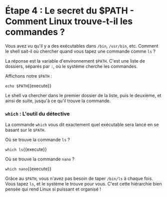# Étape 4 : Le secret du $PATH - Comment Linux trouve-t-il les commandes ?

Vous avez vu qu'il y a des exécutables dans `/bin`, `/usr/bin`, etc. Comment le shell sait-il où chercher quand vous tapez une commande comme `ls` ?

La réponse est la variable d'environnement `$PATH`. C'est une liste de dossiers, séparés par `:`, où le système cherche les commandes.

Affichons notre `$PATH` :

`echo $PATH`{{execute}}

Le shell va chercher dans le premier dossier de la liste, puis le deuxième, et ainsi de suite, jusqu'à ce qu'il trouve la commande.

### `which` : L'outil du détective

La commande `which` vous dit exactement quel exécutable sera lancé en se basant sur le `$PATH`.

Où se trouve la commande `ls` ?

`which ls`{{execute}}

Où se trouve la commande `nano` ?

`which nano`{{execute}}

Grâce au `$PATH`, vous n'avez pas besoin de taper `/bin/ls` à chaque fois. Vous tapez `ls`, et le système le trouve pour vous. C'est cette hiérarchie bien pensée qui rend Linux si puissant et organisé !